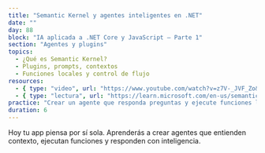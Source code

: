 ```yaml
---
title: "Semantic Kernel y agentes inteligentes en .NET"
date: ""
day: 88
block: "IA aplicada a .NET Core y JavaScript – Parte 1"
section: "Agentes y plugins"
topics:
  - ¿Qué es Semantic Kernel?
  - Plugins, prompts, contextos
  - Funciones locales y control de flujo
resources:
  - { type: "video", url: "https://www.youtube.com/watch?v=z7V-_JVF_Zo&t=856s" }
  - { type: "lectura", url: "https://learn.microsoft.com/en-us/semantic-kernel/" }
practice: "Crear un agente que responda preguntas y ejecute funciones locales como cálculos o búsquedas."
duration: 6
---
```


Hoy tu app piensa por sí sola. Aprenderás a crear agentes que entienden contexto, ejecutan funciones y responden con inteligencia.